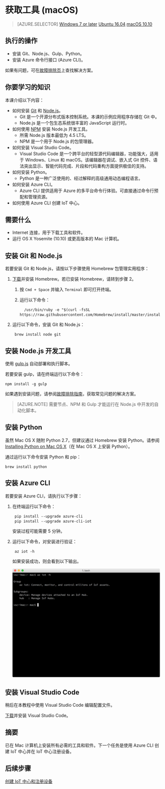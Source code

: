 <properties
    pageTitle="准备好 Mac 计算机和 Azure IoT 中心 | Azure"
    description="在 Mac 计算机上安装工具，创建 IoT 中心，以及在 IoT 中心注册设备。"
    services="iot-hub"
    documentationcenter=""
    author="shizn"
    manager="timtl"
    tags=""
    keywords="iot 开发, iot 软件, iot 云服务, 物联网软件, azure cli, 安装 python mac, 在 mac 上安装 git, gulp 运行, 安装 node js mac" />
<tags
    ms.assetid="42f9d186-e20c-4ef9-98cc-71d39e058b06"
    ms.service="iot-hub"
    ms.devlang="c"
    ms.topic="article"
    ms.tgt_pltfrm="na"
    ms.workload="na"
    ms.date="3/21/2017"
    wacn.date="05/08/2017"
    ms.author="xshi" />  


# 获取工具 (macOS)
>[AZURE.SELECTOR]
[Windows 7 or later](/documentation/articles/iot-hub-gateway-kit-c-sim-lesson2-get-the-tools-win32/)
[Ubuntu 16.04](/documentation/articles/iot-hub-gateway-kit-c-sim-lesson2-get-the-tools-ubuntu/)
[macOS 10.10](/documentation/articles/iot-hub-gateway-kit-c-sim-lesson2-get-the-tools-mac/)

## 执行的操作

- 安装 Git、Node.js、Gulp、Python。
- 安装 Azure 命令行接口 (Azure CLI)。

如果有问题，可在[故障排除页](/documentation/articles/iot-hub-gateway-kit-c-sim-troubleshooting/)上查找解决方案。

## 你要学习的知识

本课介绍以下内容：

- 如何安装 [Git](https://git-scm.com/) 和 [Node.js](https://nodejs.org/en/)。
  - Git 是一个开源分布式版本控制系统。本课的示例应用程序存储在 Git 中。
  - Node.js 是一个包生态系统很丰富的 JavaScript 运行时。
- 如何使用 [NPM](https://www.npmjs.com/) 安装 Node.js 开发工具。
  - 所需 Node.js 版本最低为 4.5 LTS。
  - NPM 是一个用于 Node.js 的包管理器。
- 如何安装 Visual Studio Code。
  - Visual Studio Code 是一个跨平台的轻型源代码编辑器，功能强大，适用于 Windows、Linux 和 macOS。该编辑器在调试、嵌入式 Git 控件、语法突出显示、智能代码完成、片段和代码重构方面提供极佳的支持。
- 如何安装 Python。
  - Python 是一种广泛使用的、经过解释的高级通用动态编程语言。
- 如何安装 Azure CLI。
  - Azure CLI 提供适用于 Azure 的多平台命令行体验。可直接通过命令行预配和管理资源。
- 如何使用 Azure CLI 创建 IoT 中心。

## 需要什么

- Internet 连接，用于下载工具和软件。
- 运行 OS X Yosemite (10.10) 或更高版本的 Mac 计算机。

## 安装 Git 和 Node.js

若要安装 Git 和 Node.js，请按以下步骤使用 Homebrew 包管理实用程序：

1. [下载](http://brew.sh/)并安装 Homebrew。若已安装 Homebrew，请转到步骤 2。
   1. 按 `Cmd + Space` 并输入 `Terminal` 即可打开终端。
   2. 运行以下命令：

      
		    /usr/bin/ruby -e "$(curl -fsSL https://raw.githubusercontent.com/Homebrew/install/master/install)"
      

2. 运行以下命令，安装 Git 和 Node.js：

    
		brew install node git
    

## 安装 Node.js 开发工具

使用 [gulp.js](http://gulpjs.com/) 自动部署和执行脚本。

若要安装 gulp，请在终端运行以下命令：


	npm install -g gulp


如果遇到安装问题，请参阅[故障排除指南](/documentation/articles/iot-hub-gateway-kit-c-sim-troubleshooting/)，获取常见问题的解决方案。

> [AZURE.NOTE] 需要节点、NPM 和 Gulp 才能运行在 Node.js 中开发的自动化脚本。

## 安装 Python

虽然 Mac OS X 随附 Python 2.7，但建议通过 Homebrew 安装 Python。请参阅 [Installing Python on Mac OS X](http://docs.python-guide.org/en/latest/starting/install/osx/)（在 Mac OS X 上安装 Python）。

通过运行以下命令安装 Python 和 pip：


	brew install python


## 安装 Azure CLI

若要安装 Azure CLI，请执行以下步骤：

1. 在终端运行以下命令：
   
		pip install --upgrade azure-cli
		pip install --upgrade azure-cli-iot
   
    安装过程可能需要 5 分钟。

2. 运行以下命令，对安装进行验证：
   
		az iot -h
   
    如果安装成功，则会看到以下输出。

    ![验证 Azure CLI 安装](./media/iot-hub-gateway-kit-lessons/lesson2/az_iot_help_osx.png)  


## 安装 Visual Studio Code

稍后在本教程中使用 Visual Studio Code 编辑配置文件。

[下载](https://code.visualstudio.com/docs/setup/osx)并安装 Visual Studio Code。

## 摘要

已在 Mac 计算机上安装所有必需的工具和软件。下一个任务是使用 Azure CLI 创建 IoT 中心并在 IoT 中心注册设备。

## 后续步骤
[创建 IoT 中心和注册设备](/documentation/articles/iot-hub-gateway-kit-c-sim-lesson2-register-device/)

<!---HONumber=Mooncake_0116_2017-->